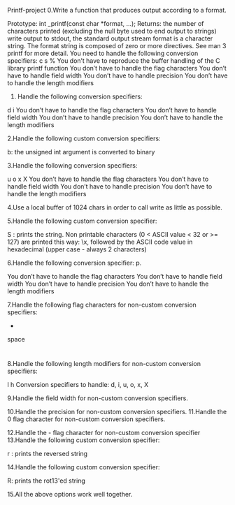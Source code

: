 Printf-project
0.Write a function that produces output according to a format.

Prototype: int _printf(const char *format, ...);
Returns: the number of characters printed (excluding the null byte used to end output to strings)
write output to stdout, the standard output stream
format is a character string. The format string is composed of zero or more directives. See man 3 printf for more detail. You need to handle the following conversion specifiers:
c
s
%
You don’t have to reproduce the buffer handling of the C library printf function
You don’t have to handle the flag characters
You don’t have to handle field width
You don’t have to handle precision
You don’t have to handle the length modifiers


1. Handle the following conversion specifiers:

d
i
You don’t have to handle the flag characters
You don’t have to handle field width
You don’t have to handle precision
You don’t have to handle the length modifiers

2.Handle the following custom conversion specifiers:

b: the unsigned int argument is converted to binary

3.Handle the following conversion specifiers:

u
o
x
X
You don’t have to handle the flag characters
You don’t have to handle field width
You don’t have to handle precision
You don’t have to handle the length modifiers


4.Use a local buffer of 1024 chars in order to call write as little as possible.



5.Handle the following custom conversion specifier:

S : prints the string.
Non printable characters (0 < ASCII value < 32 or >= 127) are printed this way: \x, followed by the ASCII code value in hexadecimal (upper case - always 2 characters)


6.Handle the following conversion specifier: p.

You don’t have to handle the flag characters
You don’t have to handle field width
You don’t have to handle precision
You don’t have to handle the length modifiers


7.Handle the following flag characters for non-custom conversion specifiers:

+
space
#


8.Handle the following length modifiers for non-custom conversion specifiers:

l
h
Conversion specifiers to handle: d, i, u, o, x, X


9.Handle the field width for non-custom conversion specifiers.

10.Handle the precision for non-custom conversion specifiers.
11.Handle the 0 flag character for non-custom conversion specifiers.

12.Handle the - flag character for non-custom conversion specifier
13.Handle the following custom conversion specifier:

r : prints the reversed string




14.Handle the following custom conversion specifier:

R: prints the rot13'ed string

15.All the above options work well together.
